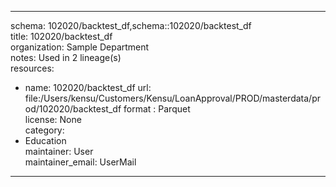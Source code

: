 


---  
schema: 102020/backtest_df,schema::102020/backtest_df  
title: 102020/backtest_df  
organization: Sample Department  
notes: Used in 2 lineage(s)  
resources:  
  - name: 102020/backtest_df 
    url: file:/Users/kensu/Customers/Kensu/LoanApproval/PROD/masterdata/prod/102020/backtest_df 
    format : Parquet  
license: None  
category:
  - Education  
maintainer: User  
maintainer_email: UserMail  
---